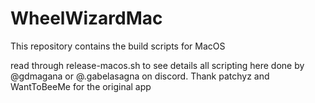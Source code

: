 # WheelWizardMac
This repository contains the build scripts for MacOS

read through release-macos.sh to see details
all scripting here done by @gdmagana or @.gabelasagna on discord. Thank patchyz and WantToBeeMe for the original app
